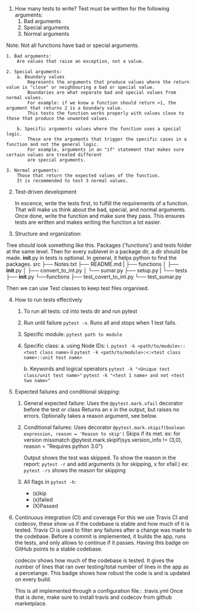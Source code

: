 1. How many tests to write? 
Test must be written for the following arguments:
    1. Bad arguments
    2. Special arguments
    3. Normal arguments

Note: Not all functions have bad or special arguments. 

    1. Bad arguments:
        Are values that raise an exception, not a value.

    2. Special arguments: 
        a. Boundary values
            Represents the arguments that produce values where the return value is "close" or neighbouring a bad or special value. 
            Boundaries are what separate bad and special values from normal values.
            For example: if we know a function should return >1, the argument that returns 2 is a boundary value. 
            This tests the function works properly with values close to those that produce the unwanted values.

        b. Specific arguments values where the function uses a special logic.
            These are the arguments that trigger the specific cases in a function and not the general logic.
            For example, arguments in an "if" statement that makes sure certain values are treated different
            are special arguments. 

    3. Normal arguments:
        Those that return the expected values of the function. 
        It is recommended to test 3 normal values.

2. Test-driven development

    In escence, write the tests first, to fulfill the requirements of a function. 
    That will make us think about the bad, special, and normal arguments. 
    Once done, write the function and make sure they pass. 
    This ensures tests are written and makes writing the function a lot easier. 


3. Structure and organization:

Tree should look something like this. 
Packages ('functions') and tests folder at the same level.
Then for every sublevel in a package dir, a dir should be made. 
__init__.py in tests is optional. In general, it helps python to find the packages.
src
    ├── Notes.txt
    ├── README.md
    |
    ├── functions
    │   ├── __init__.py
    │   ├── convert_to_int.py
    │   └── sumar.py
    ├── setup.py
    |
    └── tests
        ├── __init__.py
        └──functions
            ├── test_covert_to_int.py
            └── test_sumar.py

Then we can use Test classes to keep test files organised.

4. How to run tests effectively
    1. To run all tests:
        cd into tests dir and run pytest
    2. Run until failure
        `pytest -x`. Runs all and stops when 1 test fails.
    3. Specific module:
        `pytest path to module`
    4. Specific class:
        a. using Node IDs:
            i. `pytest -k <path/to/module>::<test class name>`
            ii `pytest -k <path/to/module>:<:<test class name>::unit test name>`
        
        b. Keywords and logical operators
        `pytest -k "<Unique test class/unit test name>"`
        `pytest -k "<test 1 name> and not <test two name>"`
    

5. Expected failures and conditional skipping:
    1. General expected failure:
        Uses the `@pytest.mark.xfail` decorator before the test or class
        Returns an x in the output, but raises no errors.
        Optionally takes a reason argument, see below. 

    2. Conditional failures:
        Uses decorator `@pytest.mark.skipif(boolean expression, reason = 'Reason to skip')`
        Skips if its met. ex: 
        for version missmatch @pytest.mark.skipif(sys.version_info != (3,0), reason = "Requires python 3.0")

        Output shows the test was skipped.
        To show the reason in the report: `pytest -r` and add arguments (s for skipping, x for xfail.)
        ex: `pytest -rs` shows the reason for skipping
        
    3. All flags in `pytest -h`:
        - (s)kip
        - (x)failed
        - (X)Passed

6. Continuous integration (CI) and coverage
    For this we use Travis CI and codecov, these show us if the codebase is stable and how much of it is tested.
    Travis CI is used to filter any failures after a change was made to the codebase. Before a commit is implemented, it builds the app,
    runs the tests, and only allows to continue if it passes. Having this badge on GitHub points to a stable codebase.

    codecov shows how much of the codebase is tested. It gives the number of lines that ran over testing/total number of lines in the app as a percetange. This badge shows how robust the code is and is updated on every build.

    This is all implemented through a configuration file.: .travis.yml
    Once that is done, make sure to install travis and codecov from github marketplace. 

    

